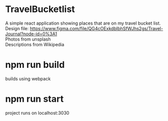 # TravelBucketlist

A simple react application showing places that are on my travel bucket list.<br>
Design file: https://www.figma.com/file/QG4cOExkdbIbhSfWJhs2gs/Travel-Journal?node-id=0%3A1<br>
Photos from unsplash<br>
Descriptions from Wikipedia<br>

# npm run build
builds using webpack

# npm run start
project runs on localhost:3030
